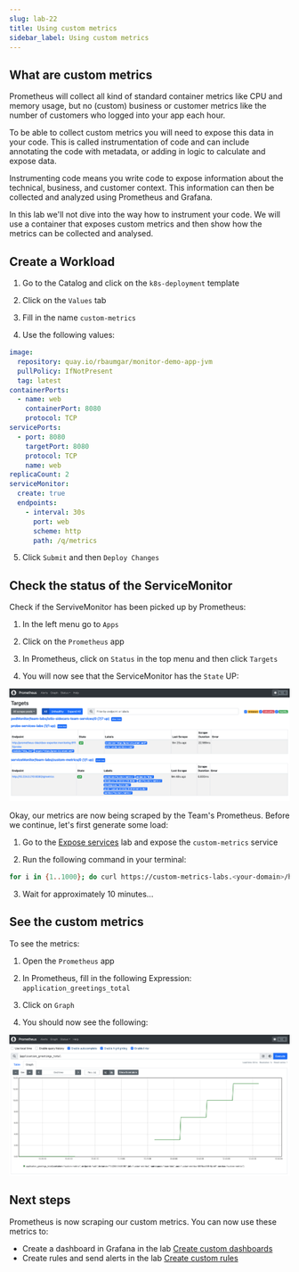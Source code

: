 ```yaml
---
slug: lab-22
title: Using custom metrics
sidebar_label: Using custom metrics
---
```


## What are custom metrics

Prometheus will collect all kind of standard container metrics like CPU and memory usage, but no (custom) business or customer metrics like the number of customers who logged into your app each hour.

To be able to collect custom metrics you will need to expose this data in your code. This is called instrumentation of code and can include annotating the code with metadata, or adding in logic to calculate and expose data.

Instrumenting code means you write code to expose information about the technical, business, and customer context. This information can then be collected and analyzed using Prometheus and Grafana.

In this lab we'll not dive into the way how to instrument your code. We will use a container that exposes custom metrics and then show how the metrics can be collected and analysed.


## Create a Workload

1. Go to the Catalog and click on the `k8s-deployment` template

2. Click on the `Values` tab

3. Fill in the name `custom-metrics`

4. Use the following values:

```yaml
image:
  repository: quay.io/rbaumgar/monitor-demo-app-jvm
  pullPolicy: IfNotPresent
  tag: latest
containerPorts:
  - name: web
    containerPort: 8080
    protocol: TCP
servicePorts:
  - port: 8080
    targetPort: 8080
    protocol: TCP
    name: web
replicaCount: 2
serviceMonitor:
  create: true
  endpoints:
    - interval: 30s
      port: web
      scheme: http
      path: /q/metrics
```

5. Click `Submit` and then `Deploy Changes`

## Check the status of the ServiceMonitor

Check if the ServiveMonitor has been picked up by Prometheus:

1. In the left menu go to `Apps`

2. Click on the `Prometheus` app

3. In Prometheus, click on `Status` in the top menu and then click `Targets`

4. You will now see that the ServiceMonitor has the `State` UP:

![metrics](../../img/custom-metrics.png)

Okay, our metrics are now being scraped by the Team's Prometheus. Before we continue, let's first generate some load:

1. Go to the [Expose services](lab-18.md) lab and expose the `custom-metrics` service

2. Run the following command in your terminal:

```bash
for i in {1..1000}; do curl https://custom-metrics-labs.<your-domain>/hello; sleep 10; done
```

3. Wait for approximately 10 minutes...

## See the custom metrics

To see the metrics:

1. Open the `Prometheus` app

2. In Prometheus, fill in the following Expression: `application_greetings_total`

3. Click on `Graph`

4. You should now see the following:

![metrics](../../img/custom-metrics-1.png)


## Next steps

Prometheus is now scraping our custom metrics. You can now use these metrics to:

- Create a dashboard in Grafana in the lab [Create custom dashboards](lab-30.md)
- Create rules and send alerts in the lab [Create custom rules](lab-31.md)